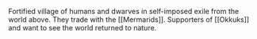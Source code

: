 Fortified village of humans and dwarves in self-imposed exile from the world above. They trade with the [[Mermarids]]. Supporters of [[Okkuks]] and want to see the world returned to nature.